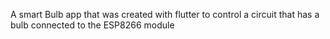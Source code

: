 A smart Bulb app that was created with flutter to control a circuit that has a bulb connected to the ESP8266 module
